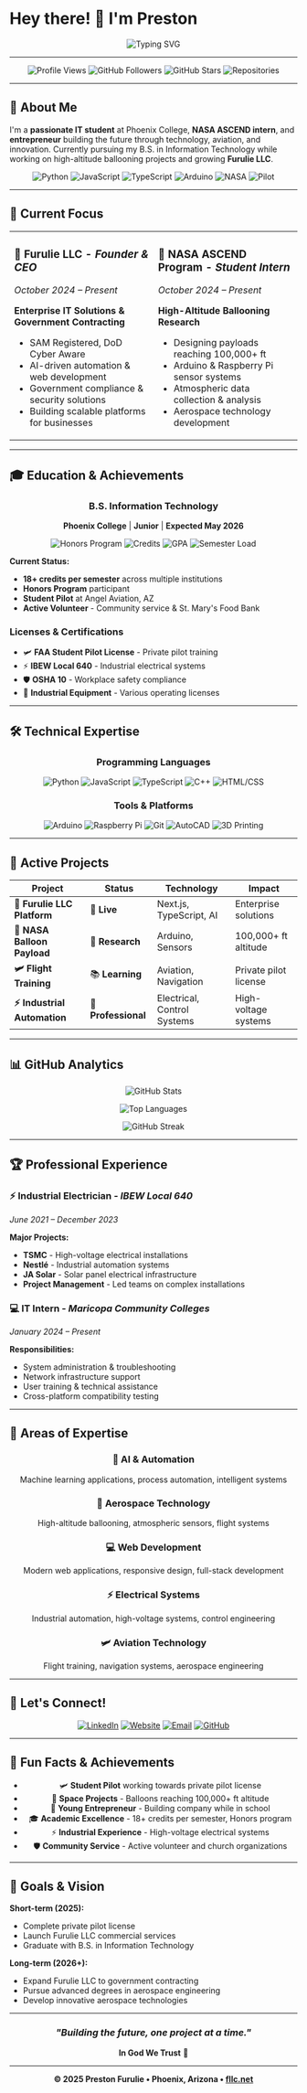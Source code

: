 # Hey there! 👋 I'm Preston

<div align="center">

![Typing SVG](https://readme-typing-svg.herokuapp.com?font=Fira+Code&pause=1000&color=00C851&center=true&vCenter=true&width=700&lines=IT+Student+%7C+NASA+Intern+%7C+Pilot+%7C+Entrepreneur;Building+the+future+with+technology;Always+learning%2C+always+creating;Innovation+through+education+%26+experience)

</div>

---

<div align="center">

![Profile Views](https://komarev.com/ghpvc/?username=PeterChaffin&color=00C851&style=for-the-badge)
![GitHub Followers](https://img.shields.io/github/followers/PeterChaffin?style=for-the-badge&color=00C851)
![GitHub Stars](https://img.shields.io/badge/Stars-2+-00C851?style=for-the-badge)
![Repositories](https://img.shields.io/badge/Repositories-4-00C851?style=for-the-badge)

</div>

---

## 🚀 **About Me**

I'm a **passionate IT student** at Phoenix College, **NASA ASCEND intern**, and **entrepreneur** building the future through technology, aviation, and innovation. Currently pursuing my B.S. in Information Technology while working on high-altitude ballooning projects and growing **Furulie LLC**.

<div align="center">

![Python](https://img.shields.io/badge/Python-3776AB?style=for-the-badge&logo=python&logoColor=white)
![JavaScript](https://img.shields.io/badge/JavaScript-F7DF1E?style=for-the-badge&logo=javascript&logoColor=black)
![TypeScript](https://img.shields.io/badge/TypeScript-007ACC?style=for-the-badge&logo=typescript&logoColor=white)
![Arduino](https://img.shields.io/badge/Arduino-00979D?style=for-the-badge&logo=Arduino&logoColor=white)
![NASA](https://img.shields.io/badge/NASA-0B3D91?style=for-the-badge&logo=nasa&logoColor=white)
![Pilot](https://img.shields.io/badge/Pilot-Student%20License-FF6B35?style=for-the-badge&logo=airplane&logoColor=white)

</div>

---

## 🎯 **Current Focus**

<table>
<tr>
<td width="50%">

### 🏢 **Furulie LLC** - *Founder & CEO*
*October 2024 – Present*

**Enterprise IT Solutions & Government Contracting**
- SAM Registered, DoD Cyber Aware
- AI-driven automation & web development
- Government compliance & security solutions
- Building scalable platforms for businesses

</td>
<td width="50%">

### 🚀 **NASA ASCEND Program** - *Student Intern*
*October 2024 – Present*

**High-Altitude Ballooning Research**
- Designing payloads reaching 100,000+ ft
- Arduino & Raspberry Pi sensor systems
- Atmospheric data collection & analysis
- Aerospace technology development

</td>
</tr>
</table>

---

## 🎓 **Education & Achievements**

<div align="center">

### **B.S. Information Technology** 
**Phoenix College** | **Junior** | **Expected May 2026**

![Honors Program](https://img.shields.io/badge/Honors-Program-FFD700?style=for-the-badge)
![Credits](https://img.shields.io/badge/Credits-150+-00C851?style=for-the-badge)
![GPA](https://img.shields.io/badge/GPA-3.8+-00C851?style=for-the-badge)
![Semester Load](https://img.shields.io/badge/Semester-18+_Credits-9C27B0?style=for-the-badge)

</div>

**Current Status:**
- **18+ credits per semester** across multiple institutions
- **Honors Program** participant
- **Student Pilot** at Angel Aviation, AZ
- **Active Volunteer** - Community service & St. Mary's Food Bank

### **Licenses & Certifications**
- 🛩️ **FAA Student Pilot License** - Private pilot training
- ⚡ **IBEW Local 640** - Industrial electrical systems
- 🛡️ **OSHA 10** - Workplace safety compliance
- 🔧 **Industrial Equipment** - Various operating licenses

---

## 🛠️ **Technical Expertise**

<div align="center">

### **Programming Languages**

![Python](https://img.shields.io/badge/Python-Expert-3776AB?style=for-the-badge&logo=python&logoColor=white)
![JavaScript](https://img.shields.io/badge/JavaScript-Advanced-F7DF1E?style=for-the-badge&logo=javascript&logoColor=black)
![TypeScript](https://img.shields.io/badge/TypeScript-Intermediate-007ACC?style=for-the-badge&logo=typescript&logoColor=white)
![C++](https://img.shields.io/badge/C++-Intermediate-00599C?style=for-the-badge&logo=c%2B%2B&logoColor=white)
![HTML/CSS](https://img.shields.io/badge/HTML%2FCSS-Expert-E34F26?style=for-the-badge&logo=html5&logoColor=white)

### **Tools & Platforms**

![Arduino](https://img.shields.io/badge/Arduino-Expert-00979D?style=for-the-badge&logo=arduino&logoColor=white)
![Raspberry Pi](https://img.shields.io/badge/Raspberry_Pi-Advanced-C51A4A?style=for-the-badge&logo=raspberry-pi&logoColor=white)
![Git](https://img.shields.io/badge/Git-Expert-F05032?style=for-the-badge&logo=git&logoColor=white)
![AutoCAD](https://img.shields.io/badge/AutoCAD-Advanced-0696D7?style=for-the-badge&logo=autodesk&logoColor=white)
![3D Printing](https://img.shields.io/badge/3D_Printing-Intermediate-FF6B35?style=for-the-badge)

</div>

---

## 🎯 **Active Projects**

<div align="center">

| Project | Status | Technology | Impact |
|---------|--------|------------|--------|
| **🏢 Furulie LLC Platform** | 🚀 **Live** | Next.js, TypeScript, AI | Enterprise solutions |
| **🚀 NASA Balloon Payload** | 🔬 **Research** | Arduino, Sensors | 100,000+ ft altitude |
| **🛩️ Flight Training** | 📚 **Learning** | Aviation, Navigation | Private pilot license |
| **⚡ Industrial Automation** | 💼 **Professional** | Electrical, Control Systems | High-voltage systems |

</div>

---

## 📊 **GitHub Analytics**

<div align="center">

![GitHub Stats](https://github-readme-stats.vercel.app/api?username=PeterChaffin&show_icons=true&theme=tokyonight&hide_border=true&count_private=true&include_all_commits=true)

![Top Languages](https://github-readme-stats.vercel.app/api/top-langs/?username=PeterChaffin&layout=compact&theme=tokyonight&hide_border=true&langs_count=8)

![GitHub Streak](https://github-readme-streak-stats.herokuapp.com/?user=PeterChaffin&theme=tokyonight&hide_border=true)

</div>

---

## 🏆 **Professional Experience**

### **⚡ Industrial Electrician** - *IBEW Local 640*
*June 2021 – December 2023*

**Major Projects:**
- **TSMC** - High-voltage electrical installations
- **Nestlé** - Industrial automation systems  
- **JA Solar** - Solar panel electrical infrastructure
- **Project Management** - Led teams on complex installations

### **💻 IT Intern** - *Maricopa Community Colleges*
*January 2024 – Present*

**Responsibilities:**
- System administration & troubleshooting
- Network infrastructure support
- User training & technical assistance
- Cross-platform compatibility testing

---

## 🎨 **Areas of Expertise**

<div align="center">

### **🤖 AI & Automation**
Machine learning applications, process automation, intelligent systems

### **🚀 Aerospace Technology** 
High-altitude ballooning, atmospheric sensors, flight systems

### **💻 Web Development**
Modern web applications, responsive design, full-stack development

### **⚡ Electrical Systems**
Industrial automation, high-voltage systems, control engineering

### **🛩️ Aviation Technology**
Flight training, navigation systems, aerospace engineering

</div>

---

## 🤝 **Let's Connect!**

<div align="center">

[![LinkedIn](https://img.shields.io/badge/LinkedIn-0077B5?style=for-the-badge&logo=linkedin&logoColor=white)](https://www.linkedin.com/in/preston-furulie/)
[![Website](https://img.shields.io/badge/Website-fllc.net-00C851?style=for-the-badge)](https://fllc.net)
[![Email](https://img.shields.io/badge/Email-preston@fllc.net-D14836?style=for-the-badge&logo=gmail&logoColor=white)](mailto:preston@fllc.net)
[![GitHub](https://img.shields.io/badge/GitHub-PeterChaffin-181717?style=for-the-badge&logo=github&logoColor=white)](https://github.com/PeterChaffin)

</div>

---

## 💭 **Fun Facts & Achievements**

<div align="center">

- 🛩️ **Student Pilot** working towards private pilot license
- 🚀 **Space Projects** - Balloons reaching 100,000+ ft altitude
- 🏢 **Young Entrepreneur** - Building company while in school
- 🎓 **Academic Excellence** - 18+ credits per semester, Honors program
- ⚡ **Industrial Experience** - High-voltage electrical systems
- 🛡️ **Community Service** - Active volunteer and church organizations

</div>

---

## 🎯 **Goals & Vision**

**Short-term (2025):**
- Complete private pilot license
- Launch Furulie LLC commercial services
- Graduate with B.S. in Information Technology

**Long-term (2026+):**
- Expand Furulie LLC to government contracting
- Pursue advanced degrees in aerospace engineering
- Develop innovative aerospace technologies

---

<div align="center">

### *"Building the future, one project at a time."*

**In God We Trust** 🙏

---

**© 2025 Preston Furulie • Phoenix, Arizona • [fllc.net](https://fllc.net)**

</div>
